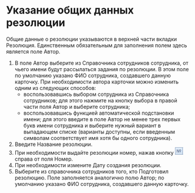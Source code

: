 # Указание общих данных резолюции

Общие данные о резолюции указываются в верхней части вкладки Резолюция. Единственным обязательным для заполнения полем здесь является поле Автор.

1. В поле Автор выберите из Справочника сотрудников сотрудника, от чьего имени будут рассылаться задания по резолюции. В этом поле по умолчанию указано ФИО сотрудника, создавшего данную карточку. При необходимости автора карточки можно изменить одним из следующих способов:
   - воспользовавшись выбором сотрудника из Справочника сотрудников; для этого нажмите на кнопку выбора в правой части поля Автор и выберите сотрудника;
   - воспользовавшись функцией автоматической подстановки имени; для этого введите в поле Автор не менее трех первых букв имени сотрудника и выберите нужный вариант в выпадающем списке (варианты доступны, если введенным символам соответствует имя хотя бы одного сотрудника).
2. Введите Название резолюции.
3. При необходимости выдайте резолюции номер, нажав кнопку ![](img/Buttons/Number.png) справа от поля Номер.
4. При необходимости измените Дату создания резолюции.
5. Выберите из справочника сотрудников того, кто Подготовил резолюцию. Поле заполняется аналогично полю Автор; по умолчанию указано ФИО сотрудника, создавшего данную карточку.